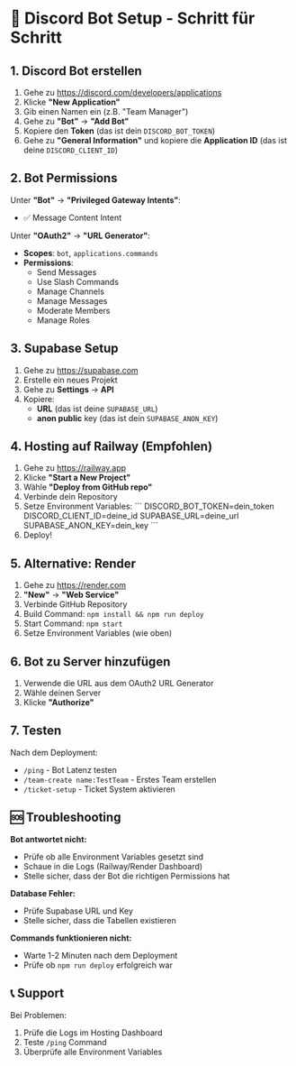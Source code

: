 # 🚀 Discord Bot Setup - Schritt für Schritt

## 1. Discord Bot erstellen

1. Gehe zu https://discord.com/developers/applications
2. Klicke **"New Application"**
3. Gib einen Namen ein (z.B. "Team Manager")
4. Gehe zu **"Bot"** → **"Add Bot"**
5. Kopiere den **Token** (das ist dein `DISCORD_BOT_TOKEN`)
6. Gehe zu **"General Information"** und kopiere die **Application ID** (das ist deine `DISCORD_CLIENT_ID`)

## 2. Bot Permissions

Unter **"Bot"** → **"Privileged Gateway Intents"**:
- ✅ Message Content Intent

Unter **"OAuth2"** → **"URL Generator"**:
- **Scopes**: `bot`, `applications.commands`
- **Permissions**: 
  - Send Messages
  - Use Slash Commands
  - Manage Channels
  - Manage Messages
  - Moderate Members
  - Manage Roles

## 3. Supabase Setup

1. Gehe zu https://supabase.com
2. Erstelle ein neues Projekt
3. Gehe zu **Settings** → **API**
4. Kopiere:
   - **URL** (das ist deine `SUPABASE_URL`)
   - **anon public** key (das ist dein `SUPABASE_ANON_KEY`)

## 4. Hosting auf Railway (Empfohlen)

1. Gehe zu https://railway.app
2. Klicke **"Start a New Project"**
3. Wähle **"Deploy from GitHub repo"**
4. Verbinde dein Repository
5. Setze Environment Variables:
   \`\`\`
   DISCORD_BOT_TOKEN=dein_token
   DISCORD_CLIENT_ID=deine_id
   SUPABASE_URL=deine_url
   SUPABASE_ANON_KEY=dein_key
   \`\`\`
6. Deploy!

## 5. Alternative: Render

1. Gehe zu https://render.com
2. **"New"** → **"Web Service"**
3. Verbinde GitHub Repository
4. Build Command: `npm install && npm run deploy`
5. Start Command: `npm start`
6. Setze Environment Variables (wie oben)

## 6. Bot zu Server hinzufügen

1. Verwende die URL aus dem OAuth2 URL Generator
2. Wähle deinen Server
3. Klicke **"Authorize"**

## 7. Testen

Nach dem Deployment:
- `/ping` - Bot Latenz testen
- `/team-create name:TestTeam` - Erstes Team erstellen
- `/ticket-setup` - Ticket System aktivieren

## 🆘 Troubleshooting

**Bot antwortet nicht:**
- Prüfe ob alle Environment Variables gesetzt sind
- Schaue in die Logs (Railway/Render Dashboard)
- Stelle sicher, dass der Bot die richtigen Permissions hat

**Database Fehler:**
- Prüfe Supabase URL und Key
- Stelle sicher, dass die Tabellen existieren

**Commands funktionieren nicht:**
- Warte 1-2 Minuten nach dem Deployment
- Prüfe ob `npm run deploy` erfolgreich war

## 📞 Support

Bei Problemen:
1. Prüfe die Logs im Hosting Dashboard
2. Teste `/ping` Command
3. Überprüfe alle Environment Variables
